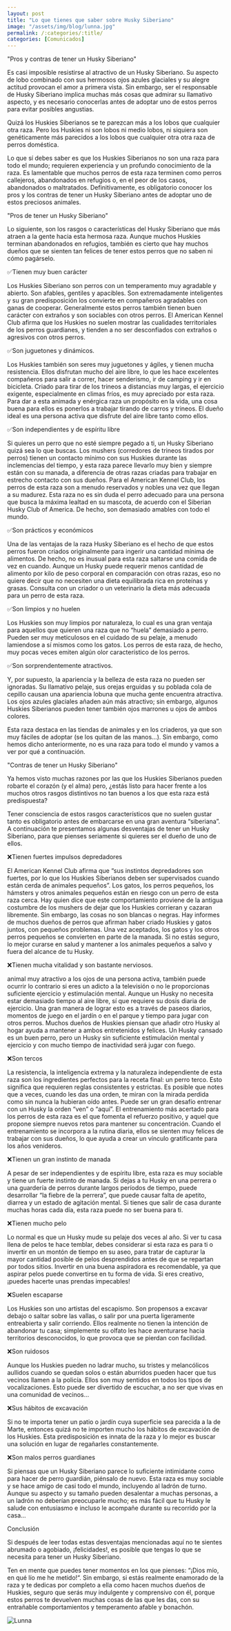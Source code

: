 ```yaml
---
layout: post
title: "Lo que tienes que saber sobre Husky Siberiano"
image: "/assets/img/blog/lunna.jpg"
permalink: /:categories/:title/
categories: [Comunicados]
---
```



"Pros y contras de tener un Husky Siberiano"

Es casi imposible resistirse al atractivo de un Husky Siberiano. Su aspecto de lobo combinado con sus hermosos ojos azules glaciales y su alegre actitud provocan el amor a primera vista. Sin embargo, ser el responsable de Husky Siberiano implica muchas más cosas que admirar su llamativo aspecto, y es necesario conocerlas antes de adoptar uno de estos perros para evitar posibles angustias.

Quizá los Huskies Siberianos se te parezcan más a los lobos que cualquier otra raza. Pero los Huskies ni son lobos ni medio lobos, ni siquiera son genéticamente más parecidos a los lobos que cualquier otra otra raza de perros doméstica.

Lo que sí debes saber es que los Huskies Siberianos no son una raza para todo el mundo; requieren experiencia y un profundo conocimiento de la raza. Es lamentable que muchos perros de esta raza terminen como perros callejeros, abandonados en refugios o, en el peor de los casos, abandonados o maltratados. Definitivamente, es obligatorio conocer los pros y los contras de tener un Husky Siberiano antes de adoptar uno de estos preciosos animales.

"Pros de tener un Husky Siberiano"

Lo siguiente, son los rasgos o características del Husky Siberiano que más atraen a la gente hacia esta hermosa raza. Aunque muchos Huskies terminan abandonados en refugios, también es cierto que hay muchos dueños que se sienten tan felices de tener estos perros que no saben ni cómo pagárselo.

✅Tienen muy buen carácter

Los Huskies Siberiano son perros con un temperamento muy agradable y abierto. Son afables, gentiles y apacibles. Son extremadamente inteligentes y su gran predisposición los convierte en compañeros agradables con ganas de cooperar. Generalmente estos perros también tienen buen carácter con extraños y son sociables con otros perros. El American Kennel Club afirma que los Huskies no suelen mostrar las cualidades territoriales de los perros guardianes, y tienden a no ser desconfiados con extraños o agresivos con otros perros.

✅Son juguetones y dinámicos.

Los Huskies también son seres muy juguetones y ágiles, y tienen mucha resistencia. Ellos disfrutan mucho del aire libre, lo que les hace excelentes compañeros para salir a correr, hacer senderismo, ir de camping y ir en bicicleta. Criado para tirar de los trineos a distancias muy largas, el ejercicio exigente, especialmente en climas fríos, es muy apreciado por esta raza. Para dar a esta animada y enérgica raza un propósito en la vida, una cosa buena para ellos es ponerlos a trabajar tirando de carros y trineos. El dueño ideal es una persona activa que disfrute del aire libre tanto como ellos.

✅Son independientes y de espíritu libre

Si quieres un perro que no esté siempre pegado a ti, un Husky Siberiano quizá sea lo que buscas. Los mushers (corredores de trineos tirados por perros) tienen un contacto mínimo con sus Huskies durante las inclemencias del tiempo, y esta raza parece llevarlo muy bien y siempre están con su manada, a diferencia de otras razas criadas para trabajar en estrecho contacto con sus dueños. Para el American Kennel Club, los perros de esta raza son a menudo reservados y nobles una vez que llegan a su madurez. Esta raza no es sin duda el perro adecuado para una persona que busca la máxima lealtad en su mascota, de acuerdo con el Siberian Husky Club of America. De hecho, son demasiado amables con todo el mundo.

✅Son prácticos y económicos 

Una de las ventajas de la raza Husky Siberiano es el hecho de que estos perros fueron criados originalmente para ingerir una cantidad mínima de alimentos. De hecho, no es inusual para esta raza saltarse una comida de vez en cuando. Aunque un Husky puede requerir menos cantidad de alimento por kilo de peso corporal en comparación con otras razas, eso no quiere decir que no necesiten una dieta equilibrada rica en proteínas y grasas. Consulta con un criador o un veterinario la dieta más adecuada para un perro de esta raza.

✅Son limpios y no huelen

Los Huskies son muy limpios por naturaleza, lo cual es una gran ventaja para aquellos que quieren una raza que no “huela” demasiado a perro. Pueden ser muy meticulosos en el cuidado de su pelaje, a menudo lamiendose a sí mismos como los gatos. Los perros de esta raza, de hecho, muy pocas veces emiten algún olor característico de los perros.

✅Son sorprendentemente atractivos.

Y, por supuesto, la apariencia y la belleza de esta raza no pueden ser ignoradas. Su llamativo pelaje, sus orejas erguidas y su poblada cola de cepillo causan una apariencia lobuna que mucha gente encuentra atractiva. Los ojos azules glaciales añaden aún más atractivo; sin embargo, algunos Huskies Siberianos pueden tener también ojos marrones u ojos de ambos colores.

Esta raza destaca en las tiendas de animales y en los criaderos, ya que son muy fáciles de adoptar (se los quitan de las manos…). Sin embargo, como hemos dicho anteriormente, no es una raza para todo el mundo y vamos a ver por qué a continuación.

"Contras de tener un Husky Siberiano"

Ya hemos visto muchas razones por las que los Huskies Siberianos pueden robarte el corazón (y el alma) pero, ¿estás listo para hacer frente a los muchos otros rasgos distintivos no tan buenos a los que esta raza está predispuesta?

Tener consciencia de estos rasgos característicos que no suelen gustar tanto es obligatorio antes de embarcarse en una gran aventura “siberiana”. A continuación te presentamos algunas desventajas de tener un Husky Siberiano, para que pienses seriamente si quieres ser el dueño de uno de ellos.

❌Tienen fuertes impulsos depredadores

El American Kennel Club afirma que “sus instintos depredadores son fuertes, por lo que los Huskies Siberianos deben ser supervisados cuando están cerda de animales pequeños”. Los gatos, los perros pequeños, los hámsters y otros animales pequeños están en riesgo con un perro de esta raza cerca. Hay quien dice que este comportamiento proviene de la antigua costumbre de los mushers de dejar que los Huskies corrieran y cazaran libremente. Sin embargo, las cosas no son blancas o negras. Hay informes de muchos dueños de perros que afirman haber criado Huskies y gatos juntos, con pequeños problemas. Una vez aceptados, los gatos y los otros perros pequeños se convierten en parte de la manada. Si no estás seguro, lo mejor curarse en salud y mantener a los animales pequeños a salvo y fuera del alcance de tu Husky.

❌Tienen mucha vitalidad y son bastante nerviosos.

animal muy atractivo a los ojos de una persona activa, también puede ocurrir lo contrario si eres un adicto a la televisión o no le proporcionas suficiente ejercicio y estimulación mental. Aunque un Husky no necesita estar demasiado tiempo al aire libre, sí que requiere su dosis diaria de ejercicio. Una gran manera de lograr esto es a través de paseos diarios, momentos de juego en el jardín o en el parque y tiempo para jugar con otros perros. Muchos dueños de Huskies piensan que añadir otro Husky al hogar ayuda a mantener a ambos entretenidos y felices. Un Husky cansado es un buen perro, pero un Husky sin suficiente estimulación mental y ejercicio y con mucho tiempo de inactividad será jugar con fuego.

❌Son tercos

La resistencia, la inteligencia extrema y la naturaleza independiente de esta raza son los ingredientes perfectos para la receta final: un perro terco. Esto significa que requieren reglas consistentes y estrictas. Es posible que notes que a veces, cuando les das una orden, te miran con la mirada perdida como sin nunca la hubieran oído antes. Puede ser un gran desafío entrenar con un Husky la orden “ven” o “aquí”. El entrenamiento más acertado para los perros de esta raza es el que fomenta el refuerzo positivo, y aquel que propone siempre nuevos retos para mantener su concentración. Cuando el entrenamiento se incorpora a la rutina diaria, ellos se sienten muy felices de trabajar con sus dueños, lo que ayuda a crear un vínculo gratificante para los años venideros.

❌Tienen un gran instinto de manada

A pesar de ser independientes y de espíritu libre, esta raza es muy sociable y tiene un fuerte instinto de manada. Si dejas a tu Husky en una perrera o una guardería de perros durante largos períodos de tiempo, puede desarrollar “la fiebre de la perrera”, que puede causar falta de apetito, diarrea y un estado de agitación mental. Si tienes que salir de casa durante muchas horas cada día, esta raza puede no ser buena para ti.

❌Tienen mucho pelo

Lo normal es que un Husky mude su pelaje dos veces al año. Si ver tu casa llena de pelos te hace temblar, debes considerar si esta raza es para ti o invertir en un montón de tiempo en su aseo, para tratar de capturar la mayor cantidad posible de pelos desprendidos antes de que se repartan por todos sitios. Invertir en una buena aspiradora es recomendable, ya que aspirar pelos puede convertirse en tu forma de vida. Si eres creativo, ¡puedes hacerte unas prendas impecables!

❌Suelen escaparse

Los Huskies son uno artistas del escapismo. Son propensos a excavar debajo o saltar sobre las vallas, o salir por una puerta ligeramente entreabierta y salir corriendo. Ellos realmente no tienen la intención de abandonar tu casa; simplemente su olfato les hace aventurarse hacia territorios desconocidos, lo que provoca que se pierdan con facilidad.

❌Son ruidosos

Aunque los Huskies pueden no ladrar mucho, su tristes y melancólicos aullidos cuando se quedan solos o están aburridos pueden hacer que tus vecinos llamen a la policía. Ellos son muy sentidos en todos los tipos de vocalizaciones. Esto puede ser divertido de escuchar, a no ser que vivas en una comunidad de vecinos…

❌Sus hábitos de excavación

Si no te importa tener un patio o jardín cuya superficie sea parecida a la de Marte, entonces quizá no te importen mucho los hábitos de excavación de los Huskies. Esta predisposición es innata de la raza y lo mejor es buscar una solución en lugar de regañarles constantemente.

❌Son malos perros guardianes

Si piensas que un Husky Siberiano parece lo suficiente intimidante como para hacer de perro guardián, piénsalo de nuevo. Esta raza es muy sociable y se hace amigo de casi todo el mundo, incluyendo al ladrón de turno. Aunque su aspecto y su tamaño pueden desalentar a muchas personas, a un ladrón no deberían preocuparle mucho; es más fácil que tu Husky le salude con entusiasmo e incluso le acompañe durante su recorrido por la casa…

Conclusión

Si después de leer todas estas desventajas mencionadas aquí no te sientes abrumado o agobiado, ¡felicidades!, es posible que tengas lo que se necesita para tener un Husky Siberiano.

Ten en mente que puedes tener momentos en los que pienses: “¡Dios mío, en qué lío me he metido!“. Sin embargo, si estás realmente enamorado de la raza y te dedicas por completo a ella como hacen muchos dueños de Huskies, seguro que serás muy indulgente y comprensivo con él, porque estos perros te devuelven muchas cosas de las que les das,  con su entrañable comportamientos y temperamento afable y bonachón.

<img src="/assets/img/blog/lunna.jpg" class="img-fluid" alt="Lunna">